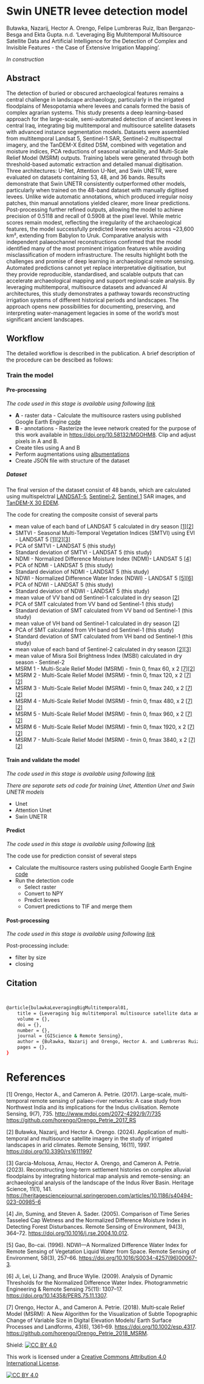 # Swin UNETR levee detection model

Buławka, Nazarij, Hector A. Orengo, Felipe Lumbreras Ruiz, Iban Berganzo-Besga and Ekta Gupta. n.d. ‘Leveraging Big Multitemporal Multisource Satellite Data and Artificial Intelligence for the Detection of Complex and Invisible Features - the Case of Extensive Irrigation Mapping’.

*In construction*

## Abstract

The detection of buried or obscured archaeological features remains a central challenge in landscape archaeology, particularly in the irrigated floodplains of Mesopotamia where levees and canals formed the basis of complex agrarian systems. This study presents a deep learning–based approach for the large-scale, semi-automated detection of ancient levees in central Iraq, integrating big multitemporal and multisource satellite datasets with advanced instance segmentation models.
Datasets were assembled from multitemporal Landsat 5, Sentinel-1 SAR, Sentinel-2 multispectral imagery, and the TanDEM-X Edited DSM, combined with vegetation and moisture indices, PCA reductions of seasonal variability, and Multi-Scale Relief Model (MSRM) outputs. Training labels were generated through both threshold-based automatic extraction and detailed manual digitisation. Three architectures: U-Net, Attention U-Net, and Swin UNETR, were evaluated on datasets containing 53, 48, and 36 bands.
Results demonstrate that Swin UNETR consistently outperformed other models, particularly when trained on the 48-band dataset with manually digitised levees. Unlike wide automatic annotations, which produced irregular noisy patches, thin manual annotations yielded clearer, more linear predictions. Post-processing further refined outputs, allowing the model to achieve precision of 0.5118 and recall of 0.5908 at the pixel level. While metric scores remain modest, reflecting the irregularity of the archaeological features, the model successfully predicted levee networks across ~23,600 km², extending from Babylon to Uruk. Comparative analysis with independent palaeochannel reconstructions confirmed that the model identified many of the most prominent irrigation features while avoiding misclassification of modern infrastructure.
The results highlight both the challenges and promise of deep learning in archaeological remote sensing. Automated predictions cannot yet replace interpretative digitisation, but they provide reproducible, standardised, and scalable outputs that can accelerate archaeological mapping and support regional-scale analysis. By leveraging multitemporal, multisource datasets and advanced AI architectures, this study demonstrates a pathway towards reconstructing irrigation systems of different historical periods and landscapes. The approach opens new possibilities for documenting, preserving, and interpreting water-management legacies in some of the world’s most significant ancient landscapes. 


## Workflow

The detailed workflow is described in the publication. A brief description of the procedure can be descibed as follows:

### Train the model
#### Pre-processing
*The code used in this stage is available using following [link](https://github.com/nazarb/2025_levees_DL/tree/main/Dataset)*
- **A** - raster data - Calculate the multisource rasters using published Google Earth Engine [code](https://github.com/nazarb/2025_levees_DL/blob/main/Dataset/Dataset_creation_GEE_code)
- **B** - annotations - Rasterize the levee network created for the purpose of this work available in https://doi.org/10.58132/MGOHM8. Clip and adjust pixels in A and B.
- Create tiles using A and B
- Perform augmentations using [albumentations](https://github.com/albumentations-team/albumentations)
- Create JSON file with structure of the dataset

##### Dataset

The final version of the dataset consist of 48 bands, which are calculated using multispelctral [LANDSAT-5](https://developers.google.com/earth-engine/datasets/catalog/LANDSAT_LT05_C02_T1_L2?hl=pl), [Sentinel-2](https://developers.google.com/earth-engine/datasets/catalog/COPERNICUS_S2_HARMONIZED?hl=pl), [Sentinel 1](https://developers.google.com/earth-engine/datasets/catalog/COPERNICUS_S1_GRD?hl=pl) SAR images, and [TanDEM-X 30 EDEM](https://geoservice.dlr.de/web/dataguide/tdm30/).

The code for creating the composite consist of several parts
- mean value of each band of LANDSAT 5 calculated in dry season [[1]](#1)[[2]](#2)
- SMTVI - Seasonal Multi-Temporal Vegetation Indices (SMTVI) using EVI - LANDSAT 5 [[1]](#1)[[2]](#2)[[3]](#3)
- PCA of SMTVI - LANDSAT 5  (this study)
- Standard deviation of SMTVI - LANDSAT 5 (this study)
- NDMI - Normalized Difference Moisture Index (NDMI)- LANDSAT 5 [[4]](#4)
- PCA of NDMI - LANDSAT 5  (this study)
- Standard deviation of NDMI - LANDSAT 5 (this study)
- NDWI - Normalized Difference Water Index (NDWI) - LANDSAT 5  [[5]](#5)[[6]](#6)
- PCA of NDWI - LANDSAT 5  (this study)
- Standard deviation of NDWI - LANDSAT 5 (this study)
- mean value of VV band od Sentinel-1 calculated in dry season [[2]](#2)
- PCA of SMT calculated from VV band od Sentinel-1 (this study)
- Standard deviation of SMT calculated from VV band od Sentinel-1 (this study)
- mean value of VH band od Sentinel-1 calculated in dry season [[2]](#2)
- PCA of SMT calculated from VH band od Sentinel-1 (this study)
- Standard deviation of SMT calculated from VH band od Sentinel-1 (this study)
- mean value of each band of Sentinel-2 calculated in dry season [[2]](#2)[[3]](#3)
- mean value of Misra Soil Brightness Index (MSBI) calculated in dry season - Sentinel-2
- MSRM 1 - Multi-Scale Relief Model (MSRM) - fmin 0, fmax 60, x 2 [[7]](#7)[[2]](#2)
- MSRM 2 - Multi-Scale Relief Model (MSRM) - fmin 0, fmax 120, x 2 [[7]](#7)[[2]](#2)
- MSRM 3 - Multi-Scale Relief Model (MSRM) - fmin 0, fmax 240, x 2 [[7]](#7)[[2]](#2)
- MSRM 4 - Multi-Scale Relief Model (MSRM) - fmin 0, fmax 480, x 2 [[7]](#7)[[2]](#2)
- MSRM 5 - Multi-Scale Relief Model (MSRM) - fmin 0, fmax 960, x 2 [[7]](#7)[[2]](#2)
- MSRM 6 - Multi-Scale Relief Model (MSRM) - fmin 0, fmax 1920, x 2 [[7]](#7)[[2]](#2)
- MSRM 7 - Multi-Scale Relief Model (MSRM) - fmin 0, fmax 3840, x 2 [[7]](#7)[[2]](#2)

#### Train and validate the model 
*The code used in this stage is available using following [link](https://github.com/nazarb/2025_levees_DL/tree/main/Model)*

*There are separate sets od code for training Unet, Attention Unet and Swin UNETR models*
- Unet
- Attention Unet
- Swin UNETR
  
#### Predict
*The code used in this stage is available using following [link](https://github.com/nazarb/2025_levees_DL/tree/main/Predict)*

The code use for prediction consist of several steps
- Calculate the multisource rasters using published Google Earth Engine [code](https://github.com/nazarb/2025_levees_DL/blob/main/Dataset/Dataset_creation_GEE_code)
- Run the detection code
	- 	Select raster
	- 	Convert to NPY
	- 	Predict levees
	- 	Convert predictions to TIF and merge them
    
#### Post-processing
*The code used in this stage is available using following [link](https://github.com/nazarb/2025_levees_DL/tree/main/Post_processing)*

Post-processing include:
- filter by size
- closing


## Citation

```bash


@article{bulawkaLeveragingBigMultitemporal01,
	title = {Leveraging big multitemporal multisource satellite data and artificial intelligence for the detection of complex and invisible features - the case of extensive irrigation mapping},
	volume = {},
	doi = {},
	number = {},
	journal = {GIScience & Remote Sensing},
	author = {Buławka, Nazarij and Orengo, Hector A. and Lumbreras Ruiz, Felipe and Berganzo-Besga, Iban and Gupta, Ekta},
	pages = {},
}


```
# References
<a id="1">[1]</a> 
Orengo, Hector A., and Cameron A. Petrie. (2017). 
Large-scale, multi-temporal remote sensing of palaeo-river networks: A case study from Northwest India and its implications for the Indus civilisation.
Remote Sensing, 9(7), 735.
http://www.mdpi.com/2072-4292/9/7/735
https://github.com/horengo/Orengo_Petrie_2017_RS

<a id="2">[2]</a> 
Buławka, Nazarij, and Hector A. Orengo. (2024).
Application of multi-temporal and multisource satellite imagery in the study of irrigated landscapes in arid climates.
Remote Sensing, 16(11), 1997.
https://doi.org/10.3390/rs16111997

<a id="3">[3]</a> 
Garcia-Molsosa, Arnau, Hector A. Orengo, and Cameron A. Petrie. (2023).
Reconstructing long-term settlement histories on complex alluvial floodplains by integrating historical map analysis and remote-sensing: an archaeological analysis of the landscape of the Indus River Basin.
Heritage Science, 11(1), 141.
https://heritagesciencejournal.springeropen.com/articles/10.1186/s40494-023-00985-6

<a id="4">[4]</a> 
Jin, Suming, and Steven A. Sader. (2005). 
Comparison of Time Series Tasseled Cap Wetness and the Normalized Difference Moisture Index in Detecting Forest Disturbances.
Remote Sensing of Environment, 94(3), 364–72. 
https://doi.org/10.1016/j.rse.2004.10.012.

<a id="5">[5]</a> 
Gao, Bo-cai. (1996). 
NDWI—A Normalized Difference Water Index for Remote Sensing of Vegetation Liquid Water from Space.
Remote Sensing of Environment, 58(3), 257–66. 
https://doi.org/10.1016/S0034-4257(96)00067-3.

<a id="6">[6]</a> 
Ji, Lei, Li Zhang, and Bruce Wylie. (2009). 
Analysis of Dynamic Thresholds for the Normalized Difference Water Index. 
Photogrammetric Engineering & Remote Sensing 75(11): 1307–17. 
https://doi.org/10.14358/PERS.75.11.1307.

<a id="7">[7]</a> 
Orengo, Hector A., and Cameron A. Petrie. (2018). 
Multi‐scale Relief Model (MSRM): A New Algorithm for the Visualization of Subtle Topographic Change of Variable Size in Digital Elevation Models/
Earth Surface Processes and Landforms, 43(6), 1361–69. 
https://doi.org/10.1002/esp.4317.
https://github.com/horengo/Orengo_Petrie_2018_MSRM.



Shield: [![CC BY 4.0][cc-by-shield]][cc-by]

This work is licensed under a
[Creative Commons Attribution 4.0 International License][cc-by].

[![CC BY 4.0][cc-by-image]][cc-by]

[cc-by]: http://creativecommons.org/licenses/by/4.0/
[cc-by-image]: https://i.creativecommons.org/l/by/4.0/88x31.png
[cc-by-shield]: https://img.shields.io/badge/License-CC%20BY%204.0-lightgrey.svg
